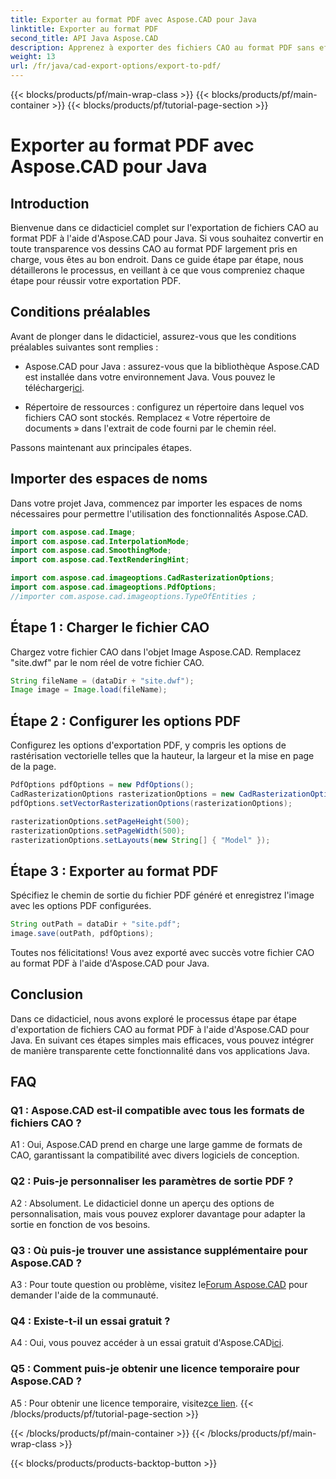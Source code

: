 ```yaml
---
title: Exporter au format PDF avec Aspose.CAD pour Java
linktitle: Exporter au format PDF
second_title: API Java Aspose.CAD
description: Apprenez à exporter des fichiers CAO au format PDF sans effort avec Aspose.CAD pour Java. Suivez notre guide étape par étape pour une intégration transparente.
weight: 13
url: /fr/java/cad-export-options/export-to-pdf/
---
```


{{< blocks/products/pf/main-wrap-class >}}
{{< blocks/products/pf/main-container >}}
{{< blocks/products/pf/tutorial-page-section >}}

# Exporter au format PDF avec Aspose.CAD pour Java

## Introduction

Bienvenue dans ce didacticiel complet sur l'exportation de fichiers CAO au format PDF à l'aide d'Aspose.CAD pour Java. Si vous souhaitez convertir en toute transparence vos dessins CAO au format PDF largement pris en charge, vous êtes au bon endroit. Dans ce guide étape par étape, nous détaillerons le processus, en veillant à ce que vous compreniez chaque étape pour réussir votre exportation PDF.

## Conditions préalables

Avant de plonger dans le didacticiel, assurez-vous que les conditions préalables suivantes sont remplies :

-  Aspose.CAD pour Java : assurez-vous que la bibliothèque Aspose.CAD est installée dans votre environnement Java. Vous pouvez le télécharger[ici](https://releases.aspose.com/cad/java/).

- Répertoire de ressources : configurez un répertoire dans lequel vos fichiers CAO sont stockés. Remplacez « Votre répertoire de documents » dans l'extrait de code fourni par le chemin réel.

Passons maintenant aux principales étapes.

## Importer des espaces de noms

Dans votre projet Java, commencez par importer les espaces de noms nécessaires pour permettre l'utilisation des fonctionnalités Aspose.CAD.

```java
import com.aspose.cad.Image;
import com.aspose.cad.InterpolationMode;
import com.aspose.cad.SmoothingMode;
import com.aspose.cad.TextRenderingHint;

import com.aspose.cad.imageoptions.CadRasterizationOptions;
import com.aspose.cad.imageoptions.PdfOptions;
//importer com.aspose.cad.imageoptions.TypeOfEntities ;
```

## Étape 1 : Charger le fichier CAO

Chargez votre fichier CAO dans l'objet Image Aspose.CAD. Remplacez "site.dwf" par le nom réel de votre fichier CAO.

```java
String fileName = (dataDir + "site.dwf");
Image image = Image.load(fileName);
```

## Étape 2 : Configurer les options PDF

Configurez les options d'exportation PDF, y compris les options de rastérisation vectorielle telles que la hauteur, la largeur et la mise en page de la page.

```java
PdfOptions pdfOptions = new PdfOptions();
CadRasterizationOptions rasterizationOptions = new CadRasterizationOptions();
pdfOptions.setVectorRasterizationOptions(rasterizationOptions);

rasterizationOptions.setPageHeight(500);
rasterizationOptions.setPageWidth(500);
rasterizationOptions.setLayouts(new String[] { "Model" });
```

## Étape 3 : Exporter au format PDF

Spécifiez le chemin de sortie du fichier PDF généré et enregistrez l'image avec les options PDF configurées.

```java
String outPath = dataDir + "site.pdf";
image.save(outPath, pdfOptions);
```

Toutes nos félicitations! Vous avez exporté avec succès votre fichier CAO au format PDF à l'aide d'Aspose.CAD pour Java.

## Conclusion

Dans ce didacticiel, nous avons exploré le processus étape par étape d'exportation de fichiers CAO au format PDF à l'aide d'Aspose.CAD pour Java. En suivant ces étapes simples mais efficaces, vous pouvez intégrer de manière transparente cette fonctionnalité dans vos applications Java.

## FAQ

### Q1 : Aspose.CAD est-il compatible avec tous les formats de fichiers CAO ?

A1 : Oui, Aspose.CAD prend en charge une large gamme de formats de CAO, garantissant la compatibilité avec divers logiciels de conception.

### Q2 : Puis-je personnaliser les paramètres de sortie PDF ?

A2 : Absolument. Le didacticiel donne un aperçu des options de personnalisation, mais vous pouvez explorer davantage pour adapter la sortie en fonction de vos besoins.

### Q3 : Où puis-je trouver une assistance supplémentaire pour Aspose.CAD ?

 A3 : Pour toute question ou problème, visitez le[Forum Aspose.CAD](https://forum.aspose.com/c/cad/19) pour demander l'aide de la communauté.

### Q4 : Existe-t-il un essai gratuit ?

 A4 : Oui, vous pouvez accéder à un essai gratuit d'Aspose.CAD[ici](https://releases.aspose.com/).

### Q5 : Comment puis-je obtenir une licence temporaire pour Aspose.CAD ?

 A5 : Pour obtenir une licence temporaire, visitez[ce lien](https://purchase.aspose.com/temporary-license/).
{{< /blocks/products/pf/tutorial-page-section >}}

{{< /blocks/products/pf/main-container >}}
{{< /blocks/products/pf/main-wrap-class >}}

{{< blocks/products/products-backtop-button >}}

